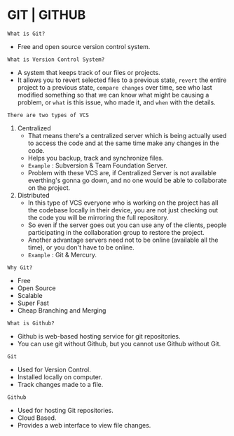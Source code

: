 # GIT | GITHUB

<!-- postgresql://nkmongit:sZjvI3hNwt7g@ep-snowy-dream-23914011.us-east-2.aws.neon.tech/test?sslmode=require -->

`What is Git?`

- Free and open source version control system.

`What is Version Control System?`

- A system that keeps track of our files or projects.
- It allows you to revert selected files to a previous state, `revert` the entire project to a previous state, `compare changes` over time, see who last modified something so that we can know what might be causing a problem, or `what` is this issue, who made it, and `when` with the details.

`There are two types of VCS`

1. Centralized
   - That means there's a centralized server which is being actually used to access the code and at the same time make any changes in the code.
   - Helps you backup, track and synchronize files.
   - `Example` : Subversion & Team Foundation Server.
   - Problem with these VCS are, if Centralized Server is not available everthing's gonna go down, and no one would be able to collaborate on the project.
2. Distributed
   - In this type of VCS everyone who is working on the project has all the codebase locally in their device, you are not just checking out the code you will be mirroring the full repository.
   - So even if the server goes out you can use any of the clients, people participating in the
     collaboration group to restore the project.
   - Another advantage servers need not to be online (available all the time), or you don't have to be online.
   - `Example` : Git & Mercury.

`Why Git?`

- Free
- Open Source
- Scalable
- Super Fast
- Cheap Branching and Merging

`What is Github?`

- Github is web-based hosting service for git repositories.
- You can use git without Github, but you cannot use Github without Git.

`Git`

- Used for Version Control.
- Installed locally on computer.
- Track changes made to a file.

`Github`

- Used for hosting Git repositories.
- Cloud Based.
- Provides a web interface to view file changes.

